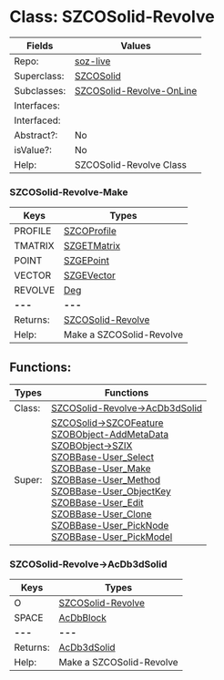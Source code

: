 
# Class:	SZCOSolid-Revolve

| Fields | Values |
| --------- | --------- |
| Repo: | [soz-live](/repos/soz-live.html) |
| Superclass: | [SZCOSolid](SZCOSolid.html) |
| Subclasses: | [SZCOSolid-Revolve-OnLine](SZCOSolid-Revolve-OnLine.html) |
| Interfaces: |  |
| Interfaced: |  |
| Abstract?: | No |
| isValue?: | No |
| Help: | SZCOSolid-Revolve Class |

### SZCOSolid-Revolve-Make

| Keys | Types |
| --------- | --------- |
| PROFILE | [SZCOProfile](SZCOProfile.html) |
| TMATRIX | [SZGETMatrix](SZGETMatrix.html) |
| POINT | [SZGEPoint](SZGEPoint.html) |
| VECTOR | [SZGEVector](SZGEVector.html) |
| REVOLVE | [Deg](Deg.html) |
| **---** | **---** |
| Returns: | [SZCOSolid-Revolve](SZCOSolid-Revolve.html) |
| Help: | Make a SZCOSolid-Revolve |


## Functions:

| Types | Functions |
| --------- | --------- |
| Class: | [SZCOSolid-Revolve->AcDb3dSolid](#SZCOSolid-Revolve->AcDb3dSolid) |
| Super: | [SZCOSolid->SZCOFeature](SZCOSolid.html) <br> [SZOBObject-AddMetaData](SZOBObject.html) <br> [SZOBObject->SZIX](SZOBObject.html) <br> [SZOBBase-User_Select](SZOBBase.html) <br> [SZOBBase-User_Make](SZOBBase.html) <br> [SZOBBase-User_Method](SZOBBase.html) <br> [SZOBBase-User_ObjectKey](SZOBBase.html) <br> [SZOBBase-User_Edit](SZOBBase.html) <br> [SZOBBase-User_Clone](SZOBBase.html) <br> [SZOBBase-User_PickNode](SZOBBase.html) <br> [SZOBBase-User_PickModel](SZOBBase.html) |


### SZCOSolid-Revolve->AcDb3dSolid

| Keys | Types |
| --------- | --------- |
| O | [SZCOSolid-Revolve](SZCOSolid-Revolve.html) |
| SPACE | [AcDbBlock](AcDbBlock.html) |
| **---** | **---** |
| Returns: | [AcDb3dSolid](AcDb3dSolid.html) |
| Help: | Make a SZCOSolid-Revolve |

